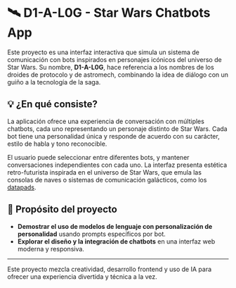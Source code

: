 # 🛰️ D1-A-L0G - Star Wars Chatbots App

Este proyecto es una interfaz interactiva que simula un sistema de comunicación con bots inspirados en personajes icónicos del universo de Star Wars. Su nombre, **D1-A-L0G**, hace referencia a los nombres de los droides de protocolo y de astromech, combinando la idea de diálogo con un guiño a la tecnología de la saga.

## 💡 ¿En qué consiste?

La aplicación ofrece una experiencia de conversación con múltiples chatbots, cada uno representando un personaje distinto de Star Wars. Cada bot tiene una personalidad única y responde de acuerdo con su carácter, estilo de habla y tono reconocible.

El usuario puede seleccionar entre diferentes bots, y mantener conversaciones independientes con cada uno. La interfaz presenta estética retro-futurista inspirada en el universo de Star Wars, que emula las consolas de naves o sistemas de comunicación galácticos, como los [datapads](https://starwars.fandom.com/es/wiki/Datapad).

## 🎯 Propósito del proyecto

- **Demostrar el uso de modelos de lenguaje con personalización de personalidad** usando prompts específicos por bot.
- **Explorar el diseño y la integración de chatbots** en una interfaz web moderna y responsiva.

---

Este proyecto mezcla creatividad, desarrollo frontend y uso de IA para ofrecer una experiencia divertida y técnica a la vez.
